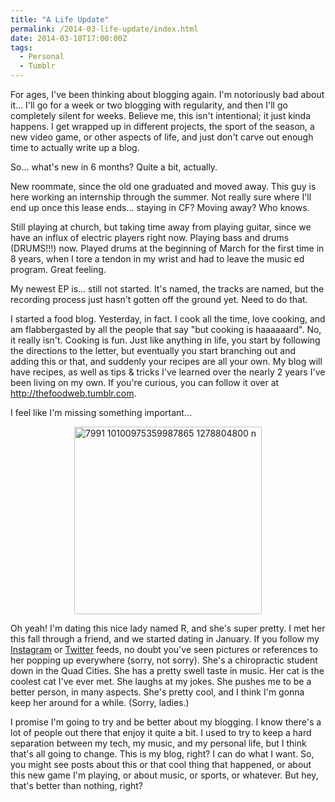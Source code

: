 ```yaml
---
title: "A Life Update"
permalink: /2014-03-life-update/index.html
date: 2014-03-18T17:00:00Z
tags: 
  - Personal
  - Tumblr
---
```


For ages, I've been thinking about blogging again. I'm notoriously bad about it... I'll go for a week or two blogging with regularity, and then I'll go completely silent for weeks. Believe me, this isn't intentional; it just kinda happens. I get wrapped up in different projects, the sport of the season, a new video game, or other aspects of life, and just don't carve out enough time to actually write up a blog.

So... what's new in 6 months? Quite a bit, actually.

New roommate, since the old one graduated and moved away. This guy is here working an internship through the summer. Not really sure where I'll end up once this lease ends... staying in CF? Moving away? Who knows.

Still playing at church, but taking time away from playing guitar, since we have an influx of electric players right now. Playing bass and drums (DRUMS!!!) now. Played drums at the beginning of March for the first time in 8 years, when I tore a tendon in my wrist and had to leave the music ed program. Great feeling.

My newest EP is... still not started. It's named, the tracks are named, but the recording process just hasn't gotten off the ground yet. Need to do that.

I started a food blog. Yesterday, in fact. I cook all the time, love cooking, and am flabbergasted by all the people that say "but cooking is haaaaaard". No, it really isn't. Cooking is fun. Just like anything in life, you start by following the directions to the letter, but eventually you start branching out and adding this or that, and suddenly your recipes are all your own. My blog will have recipes, as well as tips & tricks I've learned over the nearly 2 years I've been living on my own. If you're curious, you can follow it over at <a href="http://thefoodweb.tumblr.com" target="_blank">http://thefoodweb.tumblr.com</a>.

I feel like I'm missing something important...

<img style="display:block; margin-left:auto; margin-right:auto;" src="http://blog.niclake.com/wp-content/uploads/2014/03/7991_10100975359987865_1278804800_n.jpg" alt="7991 10100975359987865 1278804800 n" title="7991_10100975359987865_1278804800_n.jpg" border="0" width="300" height="300"/>

Oh yeah! I'm dating this nice lady named R, and she's super pretty. I met her this fall through a friend, and we started dating in January. If you follow my <a href="http://instagram.com/niclake" target="_blank">Instagram</a> or <a href="http://twitter.com/niclake" target="_blank">Twitter</a> feeds, no doubt you've seen pictures or references to her popping up everywhere (sorry, not sorry). She's a chiropractic student down in the Quad Cities. She has a pretty swell taste in music. Her cat is the coolest cat I've ever met. She laughs at my jokes. She pushes me to be a better person, in many aspects. She's pretty cool, and I think I'm gonna keep her around for a while. (Sorry, ladies.)

I promise I'm going to try and be better about my blogging. I know there's a lot of people out there that enjoy it quite a bit. I used to try to keep a hard separation between my tech, my music, and my personal life, but I think that's all going to change. This is my blog, right? I can do what I want. So, you might see posts about this or that cool thing that happened, or about this new game I'm playing, or about music, or sports, or whatever. But hey, that's better than nothing, right?
